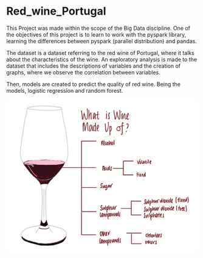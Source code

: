 # Red_wine_Portugal

This Project was made within the scope of the Big Data discipline. 
One of the objectives of this project is to learn to work with the pyspark library, learning the differences between pyspark (parallel distribution) and pandas. 

The dataset is a dataset referring to the red wine of Portugal, where it talks about the characteristics of the wine. An exploratory analysis is made to the dataset that includes the descriptions of variables and the creation of graphs, where we observe the correlation between variables.  

Then, models are created to predict the quality of red wine. Being the models, logistic regression and random forest.

![Alt text](./wine.png)
